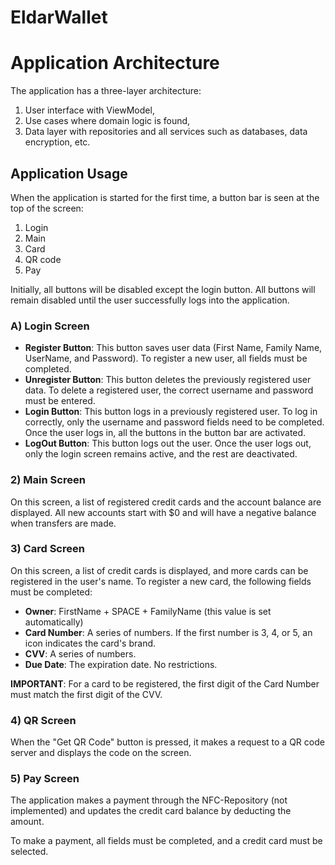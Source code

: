 # EldarWallet

# Application Architecture

The application has a three-layer architecture:
1. User interface with ViewModel,
2. Use cases where domain logic is found,
3. Data layer with repositories and all services such as databases, data encryption, etc.

## Application Usage

When the application is started for the first time, a button bar is seen at the top of the screen:
1. Login
2. Main
3. Card
4. QR code
5. Pay

Initially, all buttons will be disabled except the login button. All buttons will remain disabled until the user successfully logs into the application.

### A) Login Screen

- **Register Button**: This button saves user data (First Name, Family Name, UserName, and Password). To register a new user, all fields must be completed.
- **Unregister Button**: This button deletes the previously registered user data. To delete a registered user, the correct username and password must be entered.
- **Login Button**: This button logs in a previously registered user. To log in correctly, only the username and password fields need to be completed. Once the user logs in, all the buttons in the button bar are activated.
- **LogOut Button**: This button logs out the user. Once the user logs out, only the login screen remains active, and the rest are deactivated.

### 2) Main Screen

On this screen, a list of registered credit cards and the account balance are displayed. All new accounts start with $0 and will have a negative balance when transfers are made.

### 3) Card Screen

On this screen, a list of credit cards is displayed, and more cards can be registered in the user's name.
To register a new card, the following fields must be completed:
- **Owner**: FirstName + SPACE + FamilyName (this value is set automatically)
- **Card Number**: A series of numbers. If the first number is 3, 4, or 5, an icon indicates the card's brand.
- **CVV**: A series of numbers.
- **Due Date**: The expiration date. No restrictions.

**IMPORTANT**: For a card to be registered, the first digit of the Card Number must match the first digit of the CVV.

### 4) QR Screen

When the "Get QR Code" button is pressed, it makes a request to a QR code server and displays the code on the screen.

### 5) Pay Screen

The application makes a payment through the NFC-Repository (not implemented) and updates the credit card balance by deducting the amount.

To make a payment, all fields must be completed, and a credit card must be selected.
